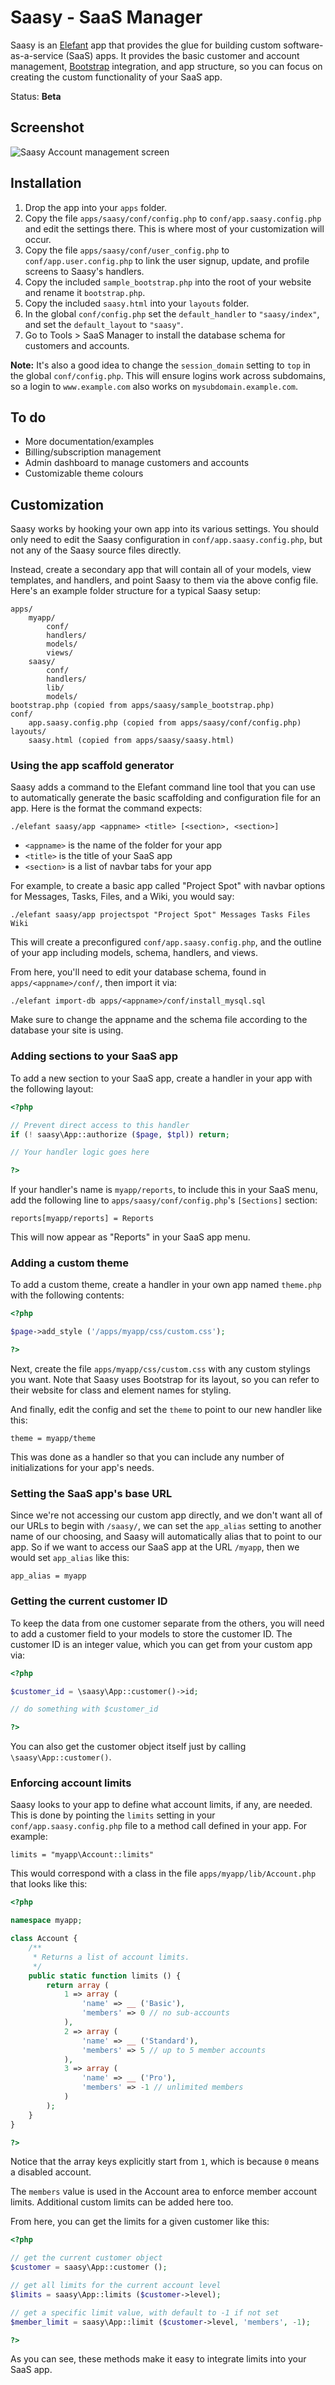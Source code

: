 # Saasy - SaaS Manager

Saasy is an [Elefant](http://www.elefantcms.com/) app that provides the glue for
building custom software-as-a-service (SaaS) apps. It provides the basic customer
and account management, [Bootstrap](http://twitter.github.com/bootstrap/index.html)
integration, and app structure, so you can focus on creating the custom functionality
of your SaaS app.

Status: **Beta**

## Screenshot

![Saasy Account management screen](https://raw.github.com/jbroadway/saasy/master/css/saasy-account.png)

## Installation

1. Drop the app into your `apps` folder.
2. Copy the file `apps/saasy/conf/config.php` to `conf/app.saasy.config.php` and
   edit the settings there. This is where most of your customization will occur.
3. Copy the file `apps/saasy/conf/user_config.php` to `conf/app.user.config.php`
   to link the user signup, update, and profile screens to Saasy's handlers.
4. Copy the included `sample_bootstrap.php` into the root of your website and
   rename it `bootstrap.php`.
5. Copy the included `saasy.html` into your `layouts` folder.
6. In the global `conf/config.php` set the `default_handler` to `"saasy/index"`,
   and set the `default_layout` to `"saasy"`.
7. Go to Tools > SaaS Manager to install the database schema for customers and accounts.

**Note:** It's also a good idea to change the `session_domain` setting to `top` in the
global `conf/config.php`. This will ensure logins work across subdomains, so a login to
`www.example.com` also works on `mysubdomain.example.com`.

## To do

* More documentation/examples
* Billing/subscription management
* Admin dashboard to manage customers and accounts
* Customizable theme colours

## Customization

Saasy works by hooking your own app into its various settings. You should only need
to edit the Saasy configuration in `conf/app.saasy.config.php`, but not any of the
Saasy source files directly.

Instead, create a secondary app that will contain all of your models, view templates,
and handlers, and point Saasy to them via the above config file. Here's an example
folder structure for a typical Saasy setup:

```
apps/
	myapp/
		conf/
		handlers/
		models/
		views/
	saasy/
		conf/
		handlers/
		lib/
		models/
bootstrap.php (copied from apps/saasy/sample_bootstrap.php)
conf/
	app.saasy.config.php (copied from apps/saasy/conf/config.php)
layouts/
	saasy.html (copied from apps/saasy/saasy.html)
```

### Using the app scaffold generator

Saasy adds a command to the Elefant command line tool that you can use to automatically
generate the basic scaffolding and configuration file for an app. Here is the format
the command expects:

```
./elefant saasy/app <appname> <title> [<section>, <section>]
```

* `<appname>` is the name of the folder for your app
* `<title>` is the title of your SaaS app
* `<section>` is a list of navbar tabs for your app

For example, to create a basic app called "Project Spot" with navbar options for Messages,
Tasks, Files, and a Wiki, you would say:

```
./elefant saasy/app projectspot "Project Spot" Messages Tasks Files Wiki
```

This will create a preconfigured `conf/app.saasy.config.php`, and the outline of your
app including models, schema, handlers, and views.

From here, you'll need to edit your database schema, found in `apps/<appname>/conf/`,
then import it via:

```
./elefant import-db apps/<appname>/conf/install_mysql.sql
```

Make sure to change the appname and the schema file according to the database your site
is using.

### Adding sections to your SaaS app

To add a new section to your SaaS app, create a handler in your app with the following
layout:

```php
<?php

// Prevent direct access to this handler
if (! saasy\App::authorize ($page, $tpl)) return;

// Your handler logic goes here

?>
```

If your handler's name is `myapp/reports`, to include this in your SaaS menu, add the
following line to `apps/saasy/conf/config.php`'s `[Sections]` section:

```
reports[myapp/reports] = Reports
```

This will now appear as "Reports" in your SaaS app menu.

### Adding a custom theme

To add a custom theme, create a handler in your own app named `theme.php` with the
following contents:

```php
<?php

$page->add_style ('/apps/myapp/css/custom.css');

?>
```

Next, create the file `apps/myapp/css/custom.css` with any custom stylings you want.
Note that Saasy uses Bootstrap for its layout, so you can refer to their website for
class and element names for styling.

And finally, edit the config and set the `theme` to point to our new handler like this:

```
theme = myapp/theme
```

This was done as a handler so that you can include any number of initializations for
your app's needs.

### Setting the SaaS app's base URL

Since we're not accessing our custom app directly, and we don't want all of our URLs
to begin with `/saasy/`, we can set the `app_alias` setting to another name of our
choosing, and Saasy will automatically alias that to point to our app. So if we want
to access our SaaS app at the URL `/myapp`, then we would set `app_alias` like this:

```
app_alias = myapp
```

### Getting the current customer ID

To keep the data from one customer separate from the others, you will need to add
a customer field to your models to store the customer ID. The customer ID is an
integer value, which you can get from your custom app via:

```php
<?php

$customer_id = \saasy\App::customer()->id;

// do something with $customer_id

?>
```

You can also get the customer object itself just by calling `\saasy\App::customer()`.

### Enforcing account limits

Saasy looks to your app to define what account limits, if any, are needed. This is done
by pointing the `limits` setting in your `conf/app.saasy.config.php` file to a method
call defined in your app. For example:

```
limits = "myapp\Account::limits"
```

This would correspond with a class in the file `apps/myapp/lib/Account.php` that looks
like this:

```php
<?php

namespace myapp;

class Account {
	/**
	 * Returns a list of account limits.
	 */
	public static function limits () {
		return array (
			1 => array (
				'name' => __ ('Basic'),
				'members' => 0 // no sub-accounts
			),
			2 => array (
				'name' => __ ('Standard'),
				'members' => 5 // up to 5 member accounts
			),
			3 => array (
				'name' => __ ('Pro'),
				'members' => -1 // unlimited members
			)
		);
	}
}

?>
```

Notice that the array keys explicitly start from `1`, which is because `0` means a
disabled account.

The `members` value is used in the Account area to enforce member account limits.
Additional custom limits can be added here too.

From here, you can get the limits for a given customer like this:

```php
<?php

// get the current customer object
$customer = saasy\App::customer ();

// get all limits for the current account level
$limits = saasy\App::limits ($customer->level);

// get a specific limit value, with default to -1 if not set
$member_limit = saasy\App::limit ($customer->level, 'members', -1);

?>
```

As you can see, these methods make it easy to integrate limits into your SaaS app.